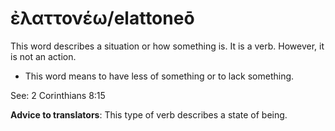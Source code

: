 # ἐλαττονέω/elattoneō
This word describes a situation or how something is. It is a verb. However, it is not an action. 

* This word means to have less of something or to lack something.

See: 2 Corinthians 8:15

**Advice to translators**: This type of verb describes a state of being. 
